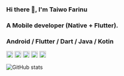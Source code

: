 ### Hi there 👋, I'm Taiwo Farinu

### A Mobile developer (Native + Flutter).

### Android / Flutter / Dart / Java / Kotin

[<img src='https://cdn.jsdelivr.net/npm/simple-icons@3.0.1/icons/github.svg' alt='github' height='18'>](https://github.com/petprog)  [<img src='https://cdn.jsdelivr.net/npm/simple-icons@3.0.1/icons/instagram.svg' alt='instagram' height='18'>](https://www.instagram.com/petprog/)  [<img src='https://cdn.jsdelivr.net/npm/simple-icons@3.0.1/icons/twitter.svg' alt='twitter' height='18'>](https://twitter.com/taiwofarinu)  [<img src='https://cdn.jsdelivr.net/npm/simple-icons@3.0.1/icons/stackoverflow.svg' alt='stackoverflow' height='18'>](https://stackoverflow.com/users/13462159/petprog) [<img src='https://cdn.jsdelivr.net/npm/simple-icons@3.0.1/icons/linkedin.svg' alt='linkedin' height='18'>](https://www.linkedin.com/in/taiwo-farinu-063b18120)

![GitHub stats](https://github-readme-stats.vercel.app/api?username=petprog&show_icons=true)  
